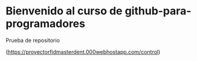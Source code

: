 # Bienvenido al curso de github-para-programadores

Prueba de repositorio

(https://proyectorfidmasterdent.000webhostapp.com/control)

